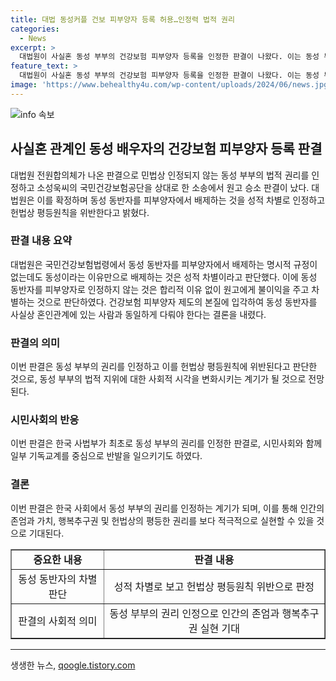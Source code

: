 ```yaml
---
title: 대법 동성커플 건보 피부양자 등록 허용…인정력 법적 권리
categories:
  - News
excerpt: >
  대법원이 사실혼 동성 부부의 건강보험 피부양자 등록을 인정한 판결이 나왔다. 이는 동성 부부의 법적 권리를 인정한 첫 대법원 판단이며, 동성 차별을 헌법상 평등원칙 위반으로 판단했다. 원심이 확정한 판결은 동성 동반자를 피부양자에서 배제하는 것을 성적 차별로 인정하며, 사실혼인 관계에 있는 동성 커플의 인권과 법적 보호 필요성을 강조했다. 이에 대한 시민단체들의 환영과 반발이 나뉘고 있다.
feature_text: >
  대법원이 사실혼 동성 부부의 건강보험 피부양자 등록을 인정한 판결이 나왔다. 이는 동성 부부의 법적 권리를 인정한 첫 대법원 판단이며, 동성 차별을 헌법상 평등원칙 위반으로 판단했다. 원심이 확정한 판결은 동성 동반자를 피부양자에서 배제하는 것을 성적 차별로 인정하며, 사실혼인 관계에 있는 동성 커플의 인권과 법적 보호 필요성을 강조했다. 이에 대한 시민단체들의 환영과 반발이 나뉘고 있다.
image: 'https://www.behealthy4u.com/wp-content/uploads/2024/06/news.jpg'
---
```


<p><img src="https://www.behealthy4u.com/wp-content/uploads/2024/06/news.jpg" alt="info 속보" /></p>

<h2 data-ke-size="size26">사실혼 관계인 동성 배우자의 건강보험 피부양자 등록 판결</h2>

<p data-ke-size="size16">대법원 전원합의체가 나온 판결으로 민법상 인정되지 않는 동성 부부의 법적 권리를 인정하고 소성욱씨의 국민건강보험공단을 상대로 한 소송에서 원고 승소 판결이 났다. 대법원은 이를 확정하며 동성 동반자를 피부양자에서 배제하는 것을 성적 차별로 인정하고 헌법상 평등원칙을 위반한다고 밝혔다.</p>

<h3>판결 내용 요약</h3>

<p data-ke-size="size16">대법원은 국민건강보험법령에서 동성 동반자를 피부양자에서 배제하는 명시적 규정이 없는데도 동성이라는 이유만으로 배제하는 것은 성적 차별이라고 판단했다. 이에 동성 동반자를 피부양자로 인정하지 않는 것은 합리적 이유 없이 원고에게 불이익을 주고 차별하는 것으로 판단하였다. 건강보험 피부양자 제도의 본질에 입각하여 동성 동반자를 사실상 혼인관계에 있는 사람과 동일하게 다뤄야 한다는 결론을 내렸다.</p>

<h3>판결의 의미</h3>

<p data-ke-size="size16">이번 판결은 동성 부부의 권리를 인정하고 이를 헌법상 평등원칙에 위반된다고 판단한 것으로, 동성 부부의 법적 지위에 대한 사회적 시각을 변화시키는 계기가 될 것으로 전망된다.</p>

<h3>시민사회의 반응</h3>

<p data-ke-size="size16">이번 판결은 한국 사법부가 최초로 동성 부부의 권리를 인정한 판결로, 시민사회와 함께 일부 기독교계를 중심으로 반발을 일으키기도 하였다.</p>

<h3>결론</h3>

<p data-ke-size="size16">이번 판결은 한국 사회에서 동성 부부의 권리를 인정하는 계기가 되며, 이를 통해 인간의 존엄과 가치, 행복추구권 및 헌법상의 평등한 권리를 보다 적극적으로 실현할 수 있을 것으로 기대된다.</p>

<table style="width: 100%;" border="1">
  <tbody>
    <tr>
      <td style="text-align: center; height: 17px;"><b>중요한 내용</b></td>
      <td style="text-align: center; height: 17px;"><b>판결 내용</b></td>
    </tr>
    <tr>
      <td style="text-align: center; height: 17px;">동성 동반자의 차별 판단</td>
      <td style="text-align: center; height: 17px;">성적 차별로 보고 헌법상 평등원칙 위반으로 판정</td>
    </tr>
    <tr>
      <td style="text-align: center; height: 17px;">판결의 사회적 의미</td>
      <td style="text-align: center; height: 17px;">동성 부부의 권리 인정으로 인간의 존엄과 행복추구권 실현 기대</td>
    </tr>
  </tbody>
</table>

<hr>
생생한 뉴스, <a href="https://qoogle.tistory.com" rel="dofollow">qoogle.tistory.com</a>


